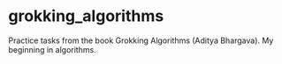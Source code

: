 # grokking_algorithms
Practice tasks from the book Grokking Algorithms (Aditya Bhargava). My beginning in algorithms.
